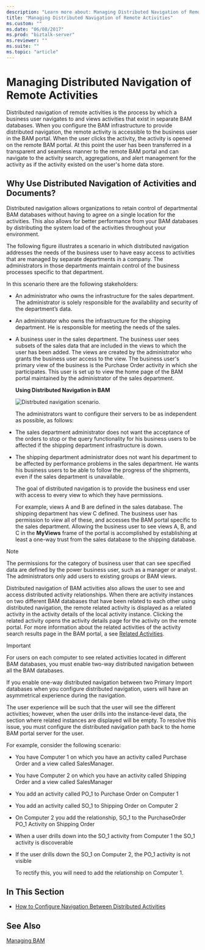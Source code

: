 ```yaml
---
description: "Learn more about: Managing Distributed Navigation of Remote Activities"
title: "Managing Distributed Navigation of Remote Activities"
ms.custom: ""
ms.date: "06/08/2017"
ms.prod: "biztalk-server"
ms.reviewer: ""
ms.suite: ""
ms.topic: "article"
---
```

# Managing Distributed Navigation of Remote Activities
Distributed navigation of remote activities is the process by which a business user navigates to and views activities that exist in separate BAM databases. When you configure the BAM infrastructure to provide distributed navigation, the remote activity is accessible to the business user in the BAM portal. When the user clicks the activity, the activity is opened on the remote BAM portal. At this point the user has been transferred in a transparent and seamless manner to the remote BAM portal and can navigate to the activity search, aggregations, and alert management for the activity as if the activity existed on the user's home data store.  
  
## Why Use Distributed Navigation of Activities and Documents?  
 Distributed navigation allows organizations to retain control of departmental BAM databases without having to agree on a single location for the activities. This also allows for better performance from your BAM databases by distributing the system load of the activities throughout your environment.  
  
 The following figure illustrates a scenario in which distributed navigation addresses the needs of the business user to have easy access to activities that are managed by separate departments in a company. The administrators in those departments maintain control of the business processes specific to that department.  
  
 In this scenario there are the following stakeholders:  
  
- An administrator who owns the infrastructure for the sales department. The administrator is solely responsible for the availability and security of the department’s data.  
  
- An administrator who owns the infrastructure for the shipping department. He is responsible for meeting the needs of the sales.  
  
- A business user in the sales department. The business user sees subsets of the sales data that are included in the views to which the user has been added. The views are created by the administrator who grants the business user access to the view. The business user's primary view of the business is the Purchase Order activity in which she participates. This user is set up to view the home page of the BAM portal maintained by the administrator of the sales department.  
  
  **Using Distributed Navigation in BAM**  
  
  ![Distrbuted navigation scenario.](../core/media/bcd-distrbuted-nav-scenario.gif "bcd_distrbuted_nav_scenario")  
  
  The administrators want to configure their servers to be as independent as possible, as follows:  
  
- The sales department administrator does not want the acceptance of the orders to stop or the query functionality for his business users to be affected if the shipping department infrastructure is down.  
  
- The shipping department administrator does not want his department to be affected by performance problems in the sales department. He wants his business users to be able to follow the progress of the shipments, even if the sales department is unavailable.  
  
  The goal of distributed navigation is to provide the business end user with access to every view to which they have permissions.  
  
  For example, views A and B are defined in the sales database. The shipping department has view C defined. The business user has permission to view all of these, and accesses the BAM portal specific to the sales department. Allowing the business user to see views A, B, and C in the **MyViews** frame of the portal is accomplished by establishing at least a one-way trust from the sales database to the shipping database.  
  
> [!NOTE]
>  The permissions for the category of business user that can see specified data are defined by the power business user, such as a manager or analyst. The administrators only add users to existing groups or BAM views.  
  
 Distributed navigation of BAM activities also allows the user to see and access distributed activity relationships. When there are activity instances on two different BAM databases that have been related to each other using distributed navigation, the remote related activity is displayed as a related activity in the activity details of the local activity instance. Clicking the related activity opens the activity details page for the activity on the remote portal. For more information about the related activities of the activity search results page in the BAM portal, a see [Related Activities](../core/related-activities.md).  
  
> [!IMPORTANT]
>  For users on each computer to see related activities located in different BAM databases, you must enable two-way distributed navigation between all the BAM databases.  
  
 If you enable one-way distributed navigation between two Primary Import databases when you configure distributed navigation, users will have an asymmetrical experience during the navigation.  
  
 The user experience will be such that the user will see the different activities; however, when the user drills into the instance-level data, the section where related instances are displayed will be empty. To resolve this issue, you must configure the distributed navigation path back to the home BAM portal server for the user.  
  
 For example, consider the following scenario:  
  
- You have Computer 1 on which you have an activity called Purchase Order and a view called SalesManager.  
  
- You have Computer 2 on which you have an activity called Shipping Order and a view called SalesManager  
  
- You add an activity called PO_1 to Purchase Order on Computer 1  
  
- You add an activity called SO_1 to Shipping Order on Computer 2  
  
- On Computer 2 you add the relationship,  SO_1 to the PurchaseOrder PO_1 Activity on Shipping Order  
  
- When a user drills down into the SO_1 activity from Computer 1 the SO_1 activity is discoverable  
  
- If the user drills down the SO_1 on Computer 2, the PO_1 activity is not visible  
  
  To rectify this, you will need to add the relationship on Computer 1.  
  
## In This Section  
  
-   [How to Configure Navigation Between Distributed Activities](../core/how-to-configure-navigation-between-distributed-activities.md)  
  
## See Also  
 [Managing BAM](../core/managing-bam.md)
